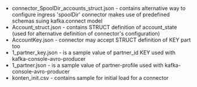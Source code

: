 ##
- connector_SpoolDir_accounts_struct.json - contains alternative way to configure ingress 'spoolDir' connector makes use of predefined schemas suing kafka.connect model
- Account_struct.json - contains STRUCT definition of account_state (used for alternative definition of connector's configuration)
- AccountKey.json -  connector may accept STRUCT definition of KEY part too
- 1_partner_key.json -  is a sample value of partner_id KEY used with kafka-console-avro-producer 
- 1_partner.json - is a sample value of partner-profile used with kafka-console-avro-producer
- konten_init.csv - contains sample for initial load for a connector
